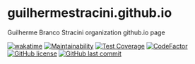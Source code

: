 # guilhermestracini.github.io

Guilherme Branco Stracini organization github.io page

[![wakatime](https://wakatime.com/badge/github/GuilhermeStracini/guilhermestracini.github.io.svg)](https://wakatime.com/badge/github/GuilhermeStracini/guilhermestracini.github.io)
[![Maintainability](https://api.codeclimate.com/v1/badges/921da57d388d4cb4028f/maintainability)](https://codeclimate.com/github/GuilhermeStracini/guilhermestracini.github.io/maintainability)
[![Test Coverage](https://api.codeclimate.com/v1/badges/921da57d388d4cb4028f/test_coverage)](https://codeclimate.com/github/GuilhermeStracini/guilhermestracini.github.io/test_coverage)
[![CodeFactor](https://www.codefactor.io/repository/github/GuilhermeStracini/guilhermestracini.github.io/badge)](https://www.codefactor.io/repository/github/GuilhermeStracini/guilhermestracini.github.io)
[![GitHub license](https://img.shields.io/github/license/GuilhermeStracini/guilhermestracini.github.io)](https://github.com/GuilhermeStracini/guilhermestracini.github.io)
[![GitHub last commit](https://img.shields.io/github/last-commit/GuilhermeStracini/guilhermestracini.github.io)](https://github.com/GuilhermeStracini/guilhermestracini.github.io)
